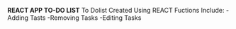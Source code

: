 **REACT APP TO-DO LIST**
To Dolist Created Using REACT 
Fuctions Include:
-Adding Tasts
-Removing Tasks
-Editing Tasks
